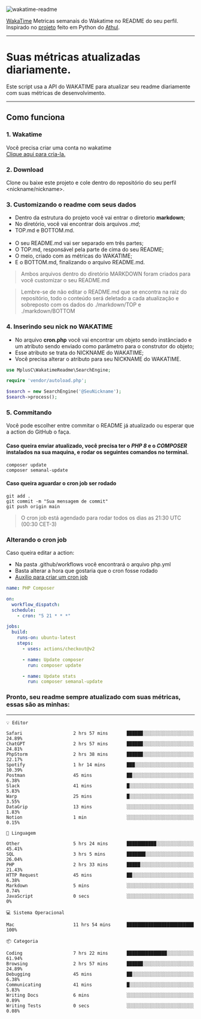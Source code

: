 ![wakatime-readme](https://socialify.git.ci/bymatheus/wakatime-readme/image?description=1&descriptionEditable=M%C3%A9tricas%20semanais%20do%20Wakatime%20no%20seu%20README%20de%20perfil.&font=KoHo&forks=1&language=1&owner=1&pattern=Signal&stargazers=1&theme=Dark)

[WakaTime](https://wakatime.com) Metricas semanais do Wakatime no README do seu perfil. <br>
Inspirado no [projeto](https://github.com/athul/waka-readme) feito em Python do [Athul](https://github.com/athul).
___

# Suas métricas atualizadas diariamente.
Este script usa a API do WAKATIME para atualizar seu readme diariamente com suas métricas de desenvolvimento.

___

## Como funciona

### 1. Wakatime
Você precisa criar uma conta no wakatime <br>
[Clique aqui para cria-la.](https://wakatime.com) 

### 2. Download
Clone ou baixe este projeto e cole dentro do repositório do seu perfil <nickname/nickname>.

### 3. Customizando o readme com seus dados
- Dentro da estrutura do projeto você vai entrar o diretorio **markdown**;  
- No diretório, você vai encontrar dois arquivos *.md*;
- TOP.md e BOTTOM.md.
<br><br>
- O seu README.md vai ser separado em três partes; 
- O TOP.md, responsável pela parte de cima do seu README;
- O meio, criado com as métricas do WAKATIME;
- E o BOTTOM.md, finalizando o arquivo README.md.<br>

> Ambos arquivos dentro do diretório MARKDOWN foram criados para você customizar o seu README.md

> Lembre-se de não editar o README.md que se encontra na raiz do repositório, todo o conteúdo será deletado a cada atualização e sobreposto com os dados do ./markdown/TOP e ./markdown/BOTTOM

### 4. Inserindo seu nick no WAKATIME
- No arquivo **cron.php** você vai encontrar um objeto sendo instânciado e um atributo sendo enviado como parâmetro para o construtor do objeto;
- Esse atributo se trata do NICKNAME do WAKATIME;
- Você precisa alterar o atributo para seu NICKNAME do WAKATIME.

```php
use MplusC\WakatimeReadme\SearchEngine;

require 'vendor/autoload.php';

$search = new SearchEngine('@SeuNickname');
$search->process();
```

### 5. Commitando
Você pode escolher entre commitar o README já atualizado ou esperar que a action do GitHub o faça. <br>

#### Caso queira enviar atualizado, você precisa ter o *PHP 8* e o *COMPOSER* instalados na sua maquina, e rodar os seguintes comandos no terminal.
```composer
composer update
composer semanal-update 
```

#### Caso queira aguardar o cron job ser rodado 
```git 
git add .
git commit -m "Sua mensagem de commit"
git push origin main
```

>O cron job está agendado para rodar todos os dias as 21:30 UTC (00:30 CET-3) 

### Alterando o cron job
Caso queira editar a action:

- Na pasta .github/workflows você encontrará o arquivo php.yml
- Basta alterar a hora que gostaria que o cron fosse rodado
- [Auxilio para criar um cron job](https://crontab.guru)

```yml
name: PHP Composer

on:
  workflow_dispatch:
  schedule:
    - cron: "5 21 * * *"

jobs:
  build:
    runs-on: ubuntu-latest
    steps:
      - uses: actions/checkout@v2

      - name: Update composer
        run: composer update

      - name: Update stats
        run: composer semanal-update
```

### Pronto, seu readme sempre atualizado com suas métricas, essas são as minhas:

___
```text
💡 Editor

Safari                   2 hrs 57 mins       ██████░░░░░░░░░░░░░░░░░░░     24.89%
ChatGPT                  2 hrs 57 mins       ██████░░░░░░░░░░░░░░░░░░░     24.81%
PhpStorm                 2 hrs 38 mins       ██████░░░░░░░░░░░░░░░░░░░     22.17%
Spotify                  1 hr 14 mins        ███░░░░░░░░░░░░░░░░░░░░░░     10.39%
Postman                  45 mins             ██░░░░░░░░░░░░░░░░░░░░░░░      6.38%
Slack                    41 mins             █░░░░░░░░░░░░░░░░░░░░░░░░      5.83%
Warp                     25 mins             █░░░░░░░░░░░░░░░░░░░░░░░░      3.55%
DataGrip                 13 mins             ░░░░░░░░░░░░░░░░░░░░░░░░░      1.83%
Notion                   1 min               ░░░░░░░░░░░░░░░░░░░░░░░░░      0.15%
```
```text
💬 Linguagem

Other                    5 hrs 24 mins       ███████████░░░░░░░░░░░░░░     45.41%
SQL                      3 hrs 5 mins        ███████░░░░░░░░░░░░░░░░░░     26.04%
PHP                      2 hrs 33 mins       █████░░░░░░░░░░░░░░░░░░░░     21.43%
HTTP Request             45 mins             ██░░░░░░░░░░░░░░░░░░░░░░░      6.38%
Markdown                 5 mins              ░░░░░░░░░░░░░░░░░░░░░░░░░      0.74%
JavaScript               0 secs              ░░░░░░░░░░░░░░░░░░░░░░░░░         0%
```
```text
💻 Sistema Operacional

Mac                      11 hrs 54 mins      █████████████████████████       100%
```
```text
📦 Categoria

Coding                   7 hrs 22 mins       ███████████████░░░░░░░░░░     61.94%
Browsing                 2 hrs 57 mins       ██████░░░░░░░░░░░░░░░░░░░     24.89%
Debugging                45 mins             ██░░░░░░░░░░░░░░░░░░░░░░░      6.38%
Communicating            41 mins             █░░░░░░░░░░░░░░░░░░░░░░░░      5.83%
Writing Docs             6 mins              ░░░░░░░░░░░░░░░░░░░░░░░░░      0.89%
Writing Tests            0 secs              ░░░░░░░░░░░░░░░░░░░░░░░░░      0.08%
```
